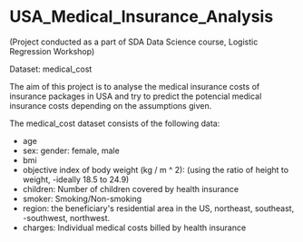 # USA_Medical_Insurance_Analysis
(Project conducted as a part of SDA Data Science course, Logistic Regression Workshop) 


Dataset: medical_cost

The aim of this project is to analyse the medical insurance costs of insurance packages in USA and try to predict the potencial medical insurance costs depending on the assumptions given.

The medical_cost dataset consists of the following data:
- age
- sex: gender: female, male
- bmi
- objective index of body weight (kg / m ^ 2): 
(using the ratio of height to weight, -ideally 18.5 to 24.9)
- children: Number of children covered by health insurance
- smoker: Smoking/Non-smoking
- region: the beneficiary's residential area in the US, northeast, southeast, -southwest, northwest.
- charges: Individual medical costs billed by health insurance



